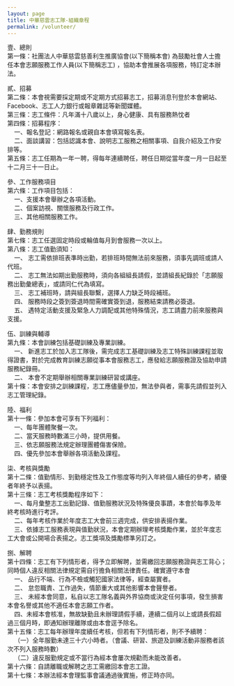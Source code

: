 ```yaml
---
layout: page
title: 中華慈雲志工隊-組織章程
permalink: /volunteer/
---
```


壹、總則  
第一條：社團法人中華慈雲慈善利生推廣協會(以下簡稱本會) 為鼓勵社會人士擔任本會志願服務工作人員(以下簡稱志工) ，協助本會推展各項服務，特訂定本辦法。  

貳、招募  
第二條：本會視需要採定期或不定期方式招募志工，招募消息刊登於本會網站、Facebook、志工人力銀行或報章雜誌等新聞媒體。  
第三條：志工條件：凡年滿十八歲以上，身心健康、具有服務熱忱者  
第四條：招募程序：  
&nbsp;&nbsp;&nbsp;&nbsp;一、報名登記：網路報名或親自本會填寫報名表。  
&nbsp;&nbsp;&nbsp;&nbsp;二、面談講習：包括認識本會、說明志工服務之相關事項、自我介紹及工作安排等。  
第五條：志工任期為一年一聘，得每年連續聘任，聘任日期從當年度一月一日起至十二月三十一日止。  

參、工作服務項目  
第六條：工作項目包括：  
&nbsp;&nbsp;&nbsp;&nbsp;一、支援本會舉辦之各項活動。  
&nbsp;&nbsp;&nbsp;&nbsp;二、個案訪視、關懷服務及行政工作。  
&nbsp;&nbsp;&nbsp;&nbsp;三、其他相關服務工作。  

肆、勤務規則  
第七條：志工任選固定時段或輪值每月到會服務一次以上。  
第八條：志工值勤須知：  
&nbsp;&nbsp;&nbsp;&nbsp;一、	志工需依排班表準時出勤，若排班時間無法前來服務，須事先調班或請人代班。  
&nbsp;&nbsp;&nbsp;&nbsp;二、	志工無法如期出勤服務時，須向各組組長請假，並請組長紀錄於「志願服務出勤彙總表」，或請同仁代為填寫。  
&nbsp;&nbsp;&nbsp;&nbsp;三、	志工補班時，請與組長聯繫，選擇人力缺乏時段補班。  
&nbsp;&nbsp;&nbsp;&nbsp;四、	服務時段之簽到簽退時間需確實簽到退，服務結束請務必簽退。  
&nbsp;&nbsp;&nbsp;&nbsp;五、	遇特定活動支援及緊急人力調配或其他特殊情況，志工請盡力前來服務與支援。  

伍、訓練與輔導  
第九條：本會訓練包括基礎訓練及專業訓練。  
&nbsp;&nbsp;&nbsp;&nbsp;一、	新進志工於加入志工隊後，需完成志工基礎訓練及志工特殊訓練課程並取得證書，對於完成教育訓練志願從事本會服務志工，應發給志願服務證及協助申請服務紀錄冊。  
&nbsp;&nbsp;&nbsp;&nbsp;二、	本會不定期舉辦相關專業訓練研習或講座。  
第十條：本會安排之訓練課程，志工應儘量參加，無法參與者，需事先請假並列入志工管理紀錄。  

陸、福利  
第十一條：參加本會可享有下列福利：  
&nbsp;&nbsp;&nbsp;&nbsp;一、每年團體聚餐一次。  
&nbsp;&nbsp;&nbsp;&nbsp;二、當天服務時數滿三小時，提供用餐。  
&nbsp;&nbsp;&nbsp;&nbsp;三、依志願服務法規定辦理團體傷害保險。  
&nbsp;&nbsp;&nbsp;&nbsp;四、優先參加本會舉辦各項活動及課程。  

柒、考核與獎勵  
第十二條：值勤情形、到勤穩定性及工作態度等均列入年終個人續任的參考，績優者年終予以表揚。  
第十三條：志工考核獎勵程序如下：  
&nbsp;&nbsp;&nbsp;&nbsp;一、每月彙整志工出勤記錄、值勤服務狀況及特殊優良事蹟，本會於每季及年終考核時進行考評。  
&nbsp;&nbsp;&nbsp;&nbsp;二、每年考核作業於年度志工大會前三週完成，供安排表揚作業。  
&nbsp;&nbsp;&nbsp;&nbsp;三、依據志工服務表現與值勤狀況，本會定期辦理考核獎勵作業，並於年度志工大會或公開場合表揚之。志工獎項及獎勵標準另訂之。  

捌、解聘  
第十四條：志工有下列情形者，得予立即解聘，並需繳回志願服務證與志工背心；同時個人違反相關法律規定需自行擔負相關法律責任。確實遵守本會  
&nbsp;&nbsp;&nbsp;&nbsp;一、	品行不端、行為不檢或觸犯國家法律等，經查屬實者。  
&nbsp;&nbsp;&nbsp;&nbsp;二、	怠忽職責、工作過失，情節重大或其他影響本會聲譽者。  
&nbsp;&nbsp;&nbsp;&nbsp;三、	未經本會同意，私自以志工隊名義與外界協商或決定任何事項，發生損害本會名譽或其他不適任本會志願工作者。  
&nbsp;&nbsp;&nbsp;&nbsp;四、未經本會核准，無故缺勤且未辦理請假手續，連續二個月以上或請長假超過三個月時，即通知辦理離隊或由本會逕予除名。  
第十五條：志工每年辦理年度續任考核，但若有下列情形者，則不予續聘：  
&nbsp;&nbsp;&nbsp;&nbsp;（一）全年服勤未達三十六小時者。（會議、研習、旅遊及訓練活動非服務者該次不列入服務時數）  
&nbsp;&nbsp;&nbsp;&nbsp;（二）違反服勤規定或不當行為經本會屢次規勸而未能改善者。  
第十六條：自請離職或解聘之志工需繳回本會志工證。  
第十七條：本辦法經本會理監事會議通過後實施，修正時亦同。  
